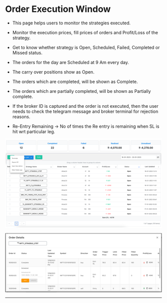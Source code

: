 # Order Execution Window

<ul>
<li><p id:p>This page helps users to monitor the strategies executed.</p></li>
<li><p id:p>Monitor the execution prices, fill prices of orders and Profit/Loss of the strategy.</p></li>
<li><p id:p>Get to know whether strategy is Open, Scheduled, Failed, Completed or Missed status.</p></li>
<li><p id:p>The orders  for  the day are Scheduled at 9 Am every day.</p></li>
<li><p id:p>The carry over positions show  as  Open.</p></li>
<li><p id:p>The orders which are completed, will be shown as  Complete.</p></li>
<li><p id:p>The orders which are partially completed, will be shown as  Partially complete.</p></li>
<li><p id:p>If the broker  ID  is  captured and the order is  not executed, then the user needs to check the telegram message and  broker terminal for  rejection reasons.</p></li>
<li><p id:p>Re-Entry Remaining -> No of times  the Re entry is  remaining when SL is  hit wrt particular leg.</p></li>

</ul>

![imglog](img/img72.PNG ':id=img')

![imglog](img/img73.PNG ':id=img')


<hr> 
